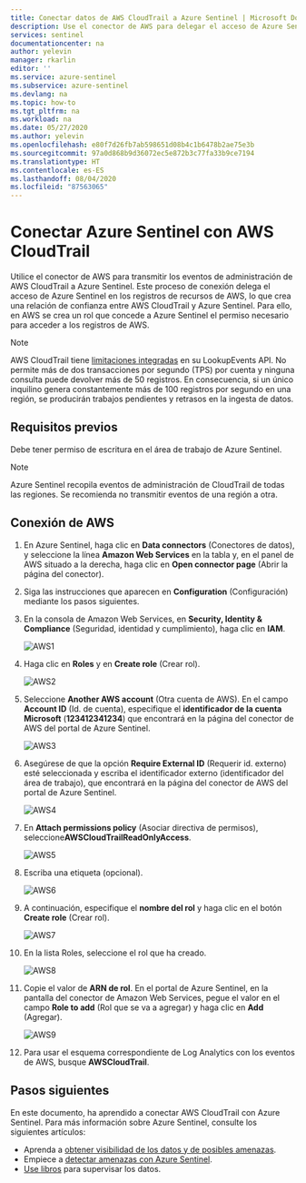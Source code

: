 ```yaml
---
title: Conectar datos de AWS CloudTrail a Azure Sentinel | Microsoft Docs
description: Use el conector de AWS para delegar el acceso de Azure Sentinel en los registros de recursos de AWS, lo que crea una relación de confianza entre AWS CloudTrail y Sentinel.
services: sentinel
documentationcenter: na
author: yelevin
manager: rkarlin
editor: ''
ms.service: azure-sentinel
ms.subservice: azure-sentinel
ms.devlang: na
ms.topic: how-to
ms.tgt_pltfrm: na
ms.workload: na
ms.date: 05/27/2020
ms.author: yelevin
ms.openlocfilehash: e80f7d26fb7ab598651d08b4c1b6478b2ae75e3b
ms.sourcegitcommit: 97a0d868b9d36072ec5e872b3c77fa33b9ce7194
ms.translationtype: HT
ms.contentlocale: es-ES
ms.lasthandoff: 08/04/2020
ms.locfileid: "87563065"
---
```

# <a name="connect-azure-sentinel-to-aws-cloudtrail"></a>Conectar Azure Sentinel con AWS CloudTrail

Utilice el conector de AWS para transmitir los eventos de administración de AWS CloudTrail a Azure Sentinel. Este proceso de conexión delega el acceso de Azure Sentinel en los registros de recursos de AWS, lo que crea una relación de confianza entre AWS CloudTrail y Azure Sentinel. Para ello, en AWS se crea un rol que concede a Azure Sentinel el permiso necesario para acceder a los registros de AWS.

> [!NOTE]
> AWS CloudTrail tiene [limitaciones integradas](https://docs.aws.amazon.com/awscloudtrail/latest/userguide/WhatIsCloudTrail-Limits.html) en su LookupEvents API. No permite más de dos transacciones por segundo (TPS) por cuenta y ninguna consulta puede devolver más de 50 registros. En consecuencia, si un único inquilino genera constantemente más de 100 registros por segundo en una región, se producirán trabajos pendientes y retrasos en la ingesta de datos.

## <a name="prerequisites"></a>Requisitos previos

Debe tener permiso de escritura en el área de trabajo de Azure Sentinel.

> [!NOTE]
> Azure Sentinel recopila eventos de administración de CloudTrail de todas las regiones. Se recomienda no transmitir eventos de una región a otra.

## <a name="connect-aws"></a>Conexión de AWS 


1. En Azure Sentinel, haga clic en **Data connectors** (Conectores de datos), y seleccione la línea **Amazon Web Services** en la tabla y, en el panel de AWS situado a la derecha, haga clic en **Open connector page** (Abrir la página del conector).

1. Siga las instrucciones que aparecen en **Configuration** (Configuración) mediante los pasos siguientes.
 
1.  En la consola de Amazon Web Services, en **Security, Identity & Compliance** (Seguridad, identidad y cumplimiento), haga clic en **IAM**.

    ![AWS1](./media/connect-aws/aws-1.png)

1.  Haga clic en **Roles** y en **Create role** (Crear rol).

    ![AWS2](./media/connect-aws/aws-2.png)

1.  Seleccione **Another AWS account** (Otra cuenta de AWS). En el campo **Account ID** (Id. de cuenta), especifique el **identificador de la cuenta Microsoft** (**123412341234**) que encontrará en la página del conector de AWS del portal de Azure Sentinel.

    ![AWS3](./media/connect-aws/aws-3.png)

1.  Asegúrese de que la opción **Require External ID** (Requerir id. externo) esté seleccionada y escriba el identificador externo (identificador del área de trabajo), que encontrará en la página del conector de AWS del portal de Azure Sentinel.

    ![AWS4](./media/connect-aws/aws-4.png)

1.  En **Attach permissions policy** (Asociar directiva de permisos), seleccione**AWSCloudTrailReadOnlyAccess**.

    ![AWS5](./media/connect-aws/aws-5.png)

1.  Escriba una etiqueta (opcional).

    ![AWS6](./media/connect-aws/aws-6.png)

1.  A continuación, especifique el **nombre del rol** y haga clic en el botón **Create role** (Crear rol).

    ![AWS7](./media/connect-aws/aws-7.png)

1.  En la lista Roles, seleccione el rol que ha creado.

    ![AWS8](./media/connect-aws/aws-8.png)

1.  Copie el valor de **ARN de rol**. En el portal de Azure Sentinel, en la pantalla del conector de Amazon Web Services, pegue el valor en el campo **Role to add** (Rol que se va a agregar) y haga clic en **Add** (Agregar).

    ![AWS9](./media/connect-aws/aws-9.png)

1. Para usar el esquema correspondiente de Log Analytics con los eventos de AWS, busque **AWSCloudTrail**.



## <a name="next-steps"></a>Pasos siguientes
En este documento, ha aprendido a conectar AWS CloudTrail con Azure Sentinel. Para más información sobre Azure Sentinel, consulte los siguientes artículos:
- Aprenda a [obtener visibilidad de los datos y de posibles amenazas](quickstart-get-visibility.md).
- Empiece a [detectar amenazas con Azure Sentinel](tutorial-detect-threats-built-in.md).
- [Use libros](tutorial-monitor-your-data.md) para supervisar los datos.

